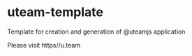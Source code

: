 # uteam-template
Template for creation and generation of @uteamjs application

Please visit https//u.team
